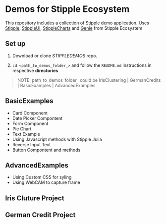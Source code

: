 # Demos for Stipple Ecosystem
This repository includes a collection of Stipple demo application. Uses [Stipple](https://github.com/GenieFramework/Stipple.jl), [StippleUI](https://github.com/GenieFramework/StippleUI.jl), [StippleCharts](https://github.com/GenieFramework/StippleCharts.jl) and [Genie](https://github.com/GenieFramework/Genie.jl) from Stipple Ecosystem

## Set up

1. Download or clone *STIPPLEDEMOS* repo.

2. `cd <path_to_demos_folder_>` and follow the `README.md` instructions in respective **directories** 

 > NOTE: path_to_demos_folder_ could be IrisClustering | GermanCredits | BasicExamples | AdvancedExamples


## BasicExamples

 - Card Component
 - Date Picker Compontent
 - Form Component
 - Pie Chart
 - Text Example
 - Using Javascript methods with Stipple Julia
 - Reverse Input Text 
 - Button Compontent and methods 


## AdvancedExamples
  - Using Custom CSS for syling
  - Using WebCAM to capture frame

## Iris Cluture Project

## German Credit Project